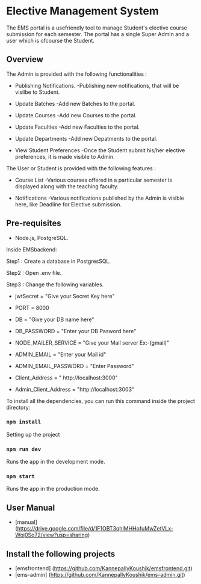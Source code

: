 # Elective Management System

The EMS portal is a usefriendly tool to manage Student's elective course submission for each semester. The portal has a single Super Admin and a user which is ofcourse the Student.

## Overview

The Admin is provided with the following functionalities :

- Publishing Notifications.
  -Publishing new notifications, that will be visilbe to Student.

- Update Batches
  -Add new Batches to the portal.

- Update Courses
  -Add new Courses to the portal.

- Update Faculties
  -Add new Faculties to the portal.

- Update Departments
  -Add new Depatments to the portal.

- View Student Preferences
  -Once the Student submit his/her elective preferences, it is made visible to Admin.

The User or Student is provided with the following features :

- Course List
  -Various courses offered in a particular semester is displayed along with the teaching faculty.

- Notifications
  -Various notifications published by the Admin is visible here, like Deadline for Elective submission.

## Pre-requisites

- Node.js, PostgreSQL.

Inside EMSbackend:

Step1 : Create a database in PostgresSQL.

Step2 : Open .env file.

Step3 : Change the following variables.

- jwtSecret = "Give your Secret Key here"

- PORT = 8000

- DB = "Give your DB name here"

- DB_PASSWORD = "Enter your DB Pasword here"

- NODE_MAILER_SERVICE = "Give your Mail server Ex:-(gmail)"

- ADMIN_EMAIL = "Enter your Mail id"

- ADMIN_EMAIL_PASSWORD = "Enter Password"

- Client_Address = " http://localhost:3000"

- Admin_Client_Address = "http://localhost:3003"

To install all the dependencies, you can run this command inside the project directory:

### `npm install`

Setting up the project

### `npm run dev`

Runs the app in the development mode.

### `npm start`

Runs the app in the production mode.

## User Manual 
- [manual] (https://drive.google.com/file/d/1F1OBT3qhlMHHofuMwZetVLx-Woj0So72/view?usp=sharing)

## Install the following projects

- [emsfrontend] (https://github.com/KannepallyKoushik/emsfrontend.git)
- [ems-admin] (https://github.com/KannepallyKoushik/ems-admin.git)
